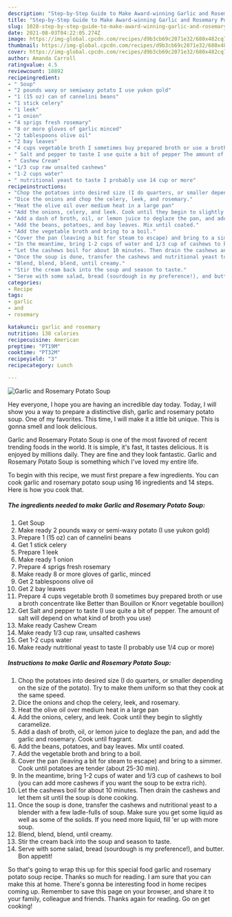 ```yaml
---
description: "Step-by-Step Guide to Make Award-winning Garlic and Rosemary Potato Soup"
title: "Step-by-Step Guide to Make Award-winning Garlic and Rosemary Potato Soup"
slug: 1028-step-by-step-guide-to-make-award-winning-garlic-and-rosemary-potato-soup
date: 2021-08-03T04:22:05.274Z
image: https://img-global.cpcdn.com/recipes/d9b3cb69c2071e32/680x482cq70/garlic-and-rosemary-potato-soup-recipe-main-photo.jpg
thumbnail: https://img-global.cpcdn.com/recipes/d9b3cb69c2071e32/680x482cq70/garlic-and-rosemary-potato-soup-recipe-main-photo.jpg
cover: https://img-global.cpcdn.com/recipes/d9b3cb69c2071e32/680x482cq70/garlic-and-rosemary-potato-soup-recipe-main-photo.jpg
author: Amanda Carroll
ratingvalue: 4.5
reviewcount: 10892
recipeingredient:
- " Soup"
- "2 pounds waxy or semiwaxy potato I use yukon gold"
- "1 (15 oz) can of cannelini beans"
- "1 stick celery"
- "1 leek"
- "1 onion"
- "4 sprigs fresh rosemary"
- "8 or more gloves of garlic minced"
- "2 tablespoons olive oil"
- "2 bay leaves"
- "4 cups vegetable broth I sometimes buy prepared broth or use a broth concentrate like Better than Bouillon or Knorr vegetable bouillon"
- " Salt and pepper to taste I use quite a bit of pepper The amount of salt will depend on what kind of broth you use"
- " Cashew Cream"
- "1/3 cup raw unsalted cashews"
- "1-2 cups water"
- " nutritional yeast to taste I probably use 14 cup or more"
recipeinstructions:
- "Chop the potatoes into desired size (I do quarters, or smaller depending on the size of the potato). Try to make them uniform so that they cook at the same speed."
- "Dice the onions and chop the celery, leek, and rosemary."
- "Heat the olive oil over medium heat in a large pan"
- "Add the onions, celery, and leek. Cook until they begin to slightly caramelize."
- "Add a dash of broth, oil, or lemon juice to deglaze the pan, and add the garlic and rosemary. Cook until fragrant."
- "Add the beans, potatoes, and bay leaves. Mix until coated."
- "Add the vegetable broth and bring to a boil."
- "Cover the pan (leaving a bit for steam to escape) and bring to a simmer. Cook until potatoes are tender (about 25-30 min)."
- "In the meantime, bring 1-2 cups of water and 1/3 cup of cashews to boil (you can add more cashews if you want the soup to be extra rich)."
- "Let the cashews boil for about 10 minutes. Then drain the cashews and let them sit until the soup is done cooking."
- "Once the soup is done, transfer the cashews and nutritional yeast to a blender with a few ladle-fulls of soup. Make sure you get some liquid as well as some of the solids. If you need more liquid, fill &#39;er up with more soup."
- "Blend, blend, blend, until creamy."
- "Stir the cream back into the soup and season to taste."
- "Serve with some salad, bread (sourdough is my preference!), and butter. Bon appetit!"
categories:
- Recipe
tags:
- garlic
- and
- rosemary

katakunci: garlic and rosemary 
nutrition: 138 calories
recipecuisine: American
preptime: "PT19M"
cooktime: "PT32M"
recipeyield: "3"
recipecategory: Lunch

---
```



![Garlic and Rosemary Potato Soup](https://img-global.cpcdn.com/recipes/d9b3cb69c2071e32/680x482cq70/garlic-and-rosemary-potato-soup-recipe-main-photo.jpg)

Hey everyone, I hope you are having an incredible day today. Today, I will show you a way to prepare a distinctive dish, garlic and rosemary potato soup. One of my favorites. This time, I will make it a little bit unique. This is gonna smell and look delicious.

Garlic and Rosemary Potato Soup is one of the most favored of recent trending foods in the world. It is simple, it's fast, it tastes delicious. It is enjoyed by millions daily. They are fine and they look fantastic. Garlic and Rosemary Potato Soup is something which I've loved my entire life.




To begin with this recipe, we must first prepare a few ingredients. You can cook garlic and rosemary potato soup using 16 ingredients and 14 steps. Here is how you cook that.

<!--inarticleads1-->

##### The ingredients needed to make Garlic and Rosemary Potato Soup:

1. Get  Soup
1. Make ready 2 pounds waxy or semi-waxy potato (I use yukon gold)
1. Prepare 1 (15 oz) can of cannelini beans
1. Get 1 stick celery
1. Prepare 1 leek
1. Make ready 1 onion
1. Prepare 4 sprigs fresh rosemary
1. Make ready 8 or more gloves of garlic, minced
1. Get 2 tablespoons olive oil
1. Get 2 bay leaves
1. Prepare 4 cups vegetable broth (I sometimes buy prepared broth or use a broth concentrate like Better than Bouillon or Knorr vegetable bouillon)
1. Get  Salt and pepper to taste (I use quite a bit of pepper. The amount of salt will depend on what kind of broth you use)
1. Make ready  Cashew Cream
1. Make ready 1/3 cup raw, unsalted cashews
1. Get 1-2 cups water
1. Make ready  nutritional yeast to taste (I probably use 1/4 cup or more)




<!--inarticleads2-->

##### Instructions to make Garlic and Rosemary Potato Soup:

1. Chop the potatoes into desired size (I do quarters, or smaller depending on the size of the potato). Try to make them uniform so that they cook at the same speed.
1. Dice the onions and chop the celery, leek, and rosemary.
1. Heat the olive oil over medium heat in a large pan
1. Add the onions, celery, and leek. Cook until they begin to slightly caramelize.
1. Add a dash of broth, oil, or lemon juice to deglaze the pan, and add the garlic and rosemary. Cook until fragrant.
1. Add the beans, potatoes, and bay leaves. Mix until coated.
1. Add the vegetable broth and bring to a boil.
1. Cover the pan (leaving a bit for steam to escape) and bring to a simmer. Cook until potatoes are tender (about 25-30 min).
1. In the meantime, bring 1-2 cups of water and 1/3 cup of cashews to boil (you can add more cashews if you want the soup to be extra rich).
1. Let the cashews boil for about 10 minutes. Then drain the cashews and let them sit until the soup is done cooking.
1. Once the soup is done, transfer the cashews and nutritional yeast to a blender with a few ladle-fulls of soup. Make sure you get some liquid as well as some of the solids. If you need more liquid, fill &#39;er up with more soup.
1. Blend, blend, blend, until creamy.
1. Stir the cream back into the soup and season to taste.
1. Serve with some salad, bread (sourdough is my preference!), and butter. Bon appetit!




So that's going to wrap this up for this special food garlic and rosemary potato soup recipe. Thanks so much for reading. I am sure that you can make this at home. There's gonna be interesting food in home recipes coming up. Remember to save this page on your browser, and share it to your family, colleague and friends. Thanks again for reading. Go on get cooking!
